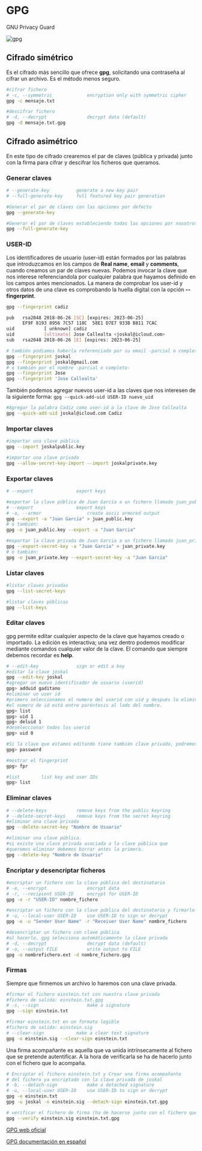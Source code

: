 # GPG
GNU Privacy Guard

![gpg](https://www.gnupg.org/share/logo-gnupg-light-purple-bg.png)

## Cifrado simétrico
Es el cifrado más sencillo que ofrece **gpg**, solicitando una contraseña al cifrar un archivo. Es el método menos seguro.
```bash
#cifrar fichero
# -c, --symmetric             encryption only with symmetric cipher
gpg -c mensaje.txt

#descifrar fichero
# -d, --decrypt               decrypt data (default)
gpg -d mensaje.txt.gpg
```

## Cifrado asimétrico
En este tipo de cifrado crearemos el par de claves (pública y privada) junto con la firma para cifrar y descifrar los ficheros que queramos.

### Generar claves
```bash
# --generate-key          generate a new key pair
# --full-generate-key     full featured key pair generation

#Generar el par de claves con las opciones por defecto
gpg --generate-key

#Generar el par de claves estableciendo todas las opciones por nosotros
gpg --full-generate-key
```

### USER-ID
Los identificadores de usuario (user-id) están formados por las palabras que introduzcamos en los campos de **Real name**, **email** y **comments**, cuando creamos un par de claves nuevas. Podemos invocar la clave que nos interese referenciandola por cualquier palabra que hayamos definido en los campos antes mencionados. La manera de comprobar los user-id y otros datos de una clave es comprobando la huella digital con la opción **--fingerprint**.
```bash
gpg --fingerprint cadiz

pub   rsa2048 2018-06-26 [SC] [expires: 2023-06-25]
      EF9F 8193 8956 7C57 118C  58E1 D7E7 933B B811 7CAC
uid           [ unknown] cadiz
uid           [ultimate] Jose Callealta <joskal@icloud.com>
sub   rsa2048 2018-06-26 [E] [expires: 2023-06-25]

# también podiamos haberla referenciado por su email -parcial o completo-
gpg --fingerprint joskal
gpg --fingerprint joskal@gmail.com
# o también por el nombre -parcial o completo-
gpg --fingerprint Jose
gpg --fingerprint 'Jose Callealta'
```
También podemos agregar nuevos user-id a las claves que nos interesen de la siguiente forma:
`gpg --quick-add-uid USER-ID nuevo_uid`
```bash
#Agregar la palabra Cadiz como user-id a la clave de Jose Callealta
gpg --quick-add-uid joskal@icloud.com Cadiz
```

### Importar claves
```bash
#importar una clave pública
gpg --import joskalpublic.key

#importar una clave privada
gpg --allow-secret-key-import --import joskalprivate.key
```
### Exportar claves
```bash
# --export                export keys

#exportar la clave pública de Juan Garcia a un fichero llamado juan_public.key
# --export                export keys
# -a, --armor                 create ascii armored output
gpg --export -a "Juan Garcia" > juan_public.key
# o también:
gpg -o juan_public.key --export -a "Juan Garcia"

#exportar la clave privada de Juan Garcia a un fichero llamado juan_private.key
gpg --export-secret-key -a "Juan Garcia" > juan_private.key
# o también:
gpg -o juan_private.key --export-secret-key -a "Juan Garcia"

```

### Listar claves
```bash
#listar claves privadas
gpg --list-secret-keys

#listar claves públicas
gpg --list-keys
```

### Editar claves
gpg permite editar cualquier aspecto de la clave que hayamos creado o importado. La edición es interactiva; una vez dentro podemos modificar mediante comandos cualquier valor de la clave. El comando que siempre debemos recordar es **help**.
```bash
# --edit-key              sign or edit a key
#editar la clave joskal
gpg --edit-key joskal
#agregar un nuevo identificador de usuario (userid)
gpg> adduid gaditano
#eliminar un user id 
#primero seleccionamos el numero del userid con uid y después lo eliminamos
#el numero de id está entre paréntesis al lado del nombre.
gpg> list
gpg> uid 1
gpg> deluid 1
#deseleccionar todos los userid
gpg> uid 0

#Si la clave que estamos editando tiene también clave privada, podremos cambiar el password.
gpg> password

#mostrar el fingerprint
gpg> fpr

#list        list key and user IDs
gpg> list
```

### Eliminar claves
```bash
# --delete-keys           remove keys from the public keyring
# --delete-secret-keys    remove keys from the secret keyring
#eliminar una clave privada
gpg --delete-secret-key "Nombre de Usuario"

#eliminar una clave pública.
#si existe una clave privada asociada a la clave pública que
#queremos eliminar debemos borrar antes la primera.
gpg --delete-key "Nombre de Usuario"
```

### Encriptar y desencriptar ficheros
```bash
#encriptar un fichero con la clave pública del destinatario
# -e, --encrypt               encrypt data
# -r, --recipient USER-ID     encrypt for USER-ID
gpg -e -r "USER-ID" nombre_fichero

#encriptar un fichero con la clave pública del destinatario y firmarlo con nuestra clave privada
# -u, --local-user USER-ID    use USER-ID to sign or decrypt
gpg -e -u "Sender User Name" -r "Receiver User Name" nombre_fichero

#desencriptar un fichero con clave pública
#al hacerlo, gpg selecciona automáticamente la clave privada
# -d, --decrypt               decrypt data (default)
# -o, --output FILE           write output to FILE
gpg -o nombrefichero.ext -d nombre_fichero.gpg
```

### Firmas
Siempre que firmemos un archivo lo haremos con una clave privada.
```bash
#firmar el fichero einstein.txt con nuestra clave privada
#fichero de salida: einstein.txt.gpg
# -s, --sign                  make a signature
gpg --sign einstein.txt

#firmar einstein.txt en un formato legible
#fichero de salida: einstein.sig
# --clear-sign            make a clear text signature
gpg -o einstein.sig --clear-sign einstein.txt
```

Una firma acompañante es aquella que va unida intrínsecamente al fichero que se pretende autentificar.
A la hora de verificarla se ha de hacerlo junto con el fichero que lo acompaña.
```bash
# Encriptar el fichero einstein.txt y Crear una firma acompañante
# del fichero ya encriptado con la clave privada de joskal
# -b, --detach-sign           make a detached signature
# -u, --local-user USER-ID    use USER-ID to sign or decrypt
gpg -e einstein.txt
gpg -u joskal -o einstein.sig --detach-sign einstein.txt.gpg

# verificar el fichero de firma (ha de hacerse junto con el fichero que lo acompaña)
gpg --verify einstein.sig einstein.txt.gpg
```

[GPG web oficial](https://www.gnupg.org/index.html)

[GPG documentación en español](https://www.gnupg.org/gph/es/manual.html)
